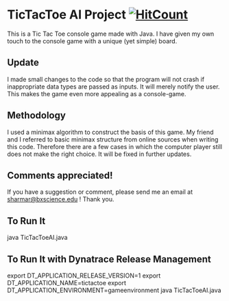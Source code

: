 # TicTacToe AI Project [![HitCount](http://hits.dwyl.io/ramanshsharma2806/TicTacToe.svg)](http://hits.dwyl.io/ramanshsharma2806/TicTacToe)

This is a Tic Tac Toe console game made with Java. I have given my own touch to the console game with a unique (yet simple) board. 

## Update
I made small changes to the code so that the program will not crash if inappropriate data types are passed as inputs. It will merely notify the user. This makes the game even more appealing as a console-game.

## Methodology
I used a minimax algorithm to construct the basis of this game. My friend and I referred to basic minimax structure from online sources when writing this code. Therefore there are a few cases in which the computer player still does not make the right choice. It will be fixed in further updates. 

## Comments appreciated!
If you have a suggestion or comment, please send me an email at sharmar@bxscience.edu ! Thank you.

## To Run It

java TicTacToeAI.java

## To Run It with Dynatrace Release Management

export DT_APPLICATION_RELEASE_VERSION=1
export DT_APPLICATION_NAME=tictactoe
export DT_APPLICATION_ENVIRONMENT=gameenvironment
java TicTacToeAI.java